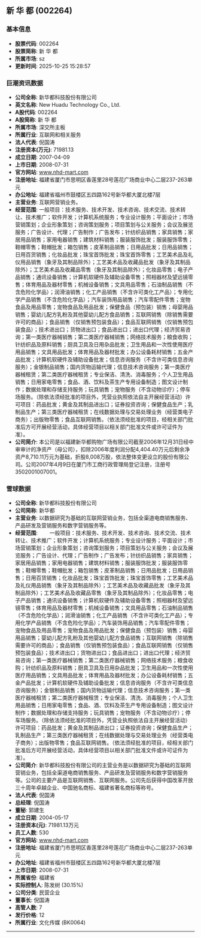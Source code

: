 ## 新 华 都 (002264)

### 基本信息

- **股票代码**: 002264
- **股票简称**: 新 华 都
- **所属市场**: sz
- **更新时间**: 2025-10-25 15:28:57

### 巨潮资讯数据

- **公司全称**: 新华都科技股份有限公司
- **英文名称**: New Huadu Technology Co., Ltd.
- **A股代码**: 002264
- **A股简称**: 新 华 都
- **所属市场**: 深交所主板
- **所属行业**: 互联网和相关服务
- **法人代表**: 倪国涛
- **注册资本(万元)**: 71981.13
- **成立日期**: 2007-04-09
- **上市日期**: 2008-07-31
- **官方网站**: www.nhd-mart.com
- **注册地址**: 福建省厦门市思明区香莲里28号莲花广场商业中心二层237-263单元
- **办公地址**: 福建省福州市鼓楼区五四路162号新华都大厦北楼7层
- **主营业务**: 互联网营销业务。
- **经营范围**: 一般项目：技术服务、技术开发、技术咨询、技术交流、技术转让、技术推广；软件开发；计算机系统服务；专业设计服务；平面设计；市场营销策划；企业形象策划；咨询策划服务；项目策划与公关服务；会议及展览服务；广告设计、代理；广告制作；广告发布；针纺织品销售；家具销售；家居用品销售；家用电器销售；建筑材料销售；服装服饰批发；服装服饰零售；鞋帽零售；鞋帽批发；箱包销售；皮革制品销售；日用品批发；日用品销售；日用百货销售；化妆品批发；珠宝首饰批发；珠宝首饰零售；工艺美术品及礼仪用品销售（象牙及其制品除外）；工艺美术品及收藏品批发（象牙及其制品除外）；工艺美术品及收藏品零售（象牙及其制品除外）；化妆品零售；电子产品销售；通讯设备销售；计算机软硬件及辅助设备零售；照相器材及望远镜零售；体育用品及器材零售；机械设备销售；文具用品零售；石油制品销售（不含危险化学品）；润滑油销售；化工产品销售（不含许可类化工产品）；专用化学产品销售（不含危险化学品）；汽车装饰用品销售；汽车零配件零售；宠物食品及用品零售；宠物食品及用品批发；保健食品（预包装）销售；母婴用品销售；婴幼儿配方乳粉及其他婴幼儿配方食品销售；互联网销售（除销售需要许可的商品）；食品销售（仅销售预包装食品）；食品互联网销售（仅销售预包装食品）；技术进出口；货物进出口；食品进出口；进出口代理；经济贸易咨询；第一类医疗器械销售；第二类医疗器械销售；网络技术服务；粮食收购；针纺织品及原料销售；厨具卫具及日用杂品批发；卫生用品和一次性使用医疗用品销售；文具用品批发；体育用品及器材批发；办公设备耗材销售；五金产品批发；计算机软硬件及辅助设备批发；信息咨询服务（不含许可类信息咨询服务）；金银制品销售；国内货物运输代理；信息技术咨询服务；第一类医疗器械租赁；第二类医疗器械租赁；专业保洁、清洗、消毒服务；个人卫生用品销售；日用家电零售；食品、酒、饮料及茶生产专用设备制造；图文设计制作；数据处理和存储支持服务；玩具销售；宠物服务（不含动物诊疗）；停车场服务。（除依法须经批准的项目外，凭营业执照依法自主开展经营活动）许可项目：药品批发；黄金及其制品进出口；证券投资咨询；保健食品生产；乳制品生产；第三类医疗器械租赁；在线数据处理与交易处理业务（经营类电子商务）；出版物零售；食品互联网销售。（依法须经批准的项目，经相关部门批准后方可开展经营活动，具体经营项目以相关部门批准文件或许可证件为准）。
- **公司简介**: 本公司是以福建新华都购物广场有限公司截至2006年12月31日经中审审计的净资产（母公司），扣除2006年度利润分配4,404.40万元后剩余净资产8,710.11万元为基础，折股8,008万股，依法整体变更设立的股份有限公司。公司2007年4月9日在厦门市工商行政管理局登记注册，注册号3502001007001。

### 雪球数据

- **公司全称**: 新华都科技股份有限公司
- **公司简称**: 新华都
- **主营业务**: 以数据研究为基础的互联网营销业务，包括全渠道电商销售服务、产品研发及营销服务和数字营销服务等。
- **经营范围**: 　　一般项目：技术服务、技术开发、技术咨询、技术交流、技术转让、技术推广；软件开发；计算机系统服务；专业设计服务；平面设计；市场营销策划；企业形象策划；咨询策划服务；项目策划与公关服务；会议及展览服务；广告设计、代理；广告制作；广告发布；针纺织品销售；家具销售；家居用品销售；家用电器销售；建筑材料销售；服装服饰批发；服装服饰零售；鞋帽零售；鞋帽批发；箱包销售；皮革制品销售；日用品批发；日用品销售；日用百货销售；化妆品批发；珠宝首饰批发；珠宝首饰零售；工艺美术品及礼仪用品销售（象牙及其制品除外）；工艺美术品及收藏品批发（象牙及其制品除外）；工艺美术品及收藏品零售（象牙及其制品除外）；化妆品零售；电子产品销售；通讯设备销售；计算机软硬件及辅助设备零售；照相器材及望远镜零售；体育用品及器材零售；机械设备销售；文具用品零售；石油制品销售（不含危险化学品）；润滑油销售；化工产品销售（不含许可类化工产品）；专用化学产品销售（不含危险化学品）；汽车装饰用品销售；汽车零配件零售；宠物食品及用品零售；宠物食品及用品批发；保健食品（预包装）销售；母婴用品销售；婴幼儿配方乳粉及其他婴幼儿配方食品销售；互联网销售（除销售需要许可的商品）；食品销售（仅销售预包装食品）；食品互联网销售（仅销售预包装食品）；技术进出口；货物进出口；食品进出口；进出口代理；经济贸易咨询；第一类医疗器械销售；第二类医疗器械销售；网络技术服务；粮食收购；针纺织品及原料销售；厨具卫具及日用杂品批发；卫生用品和一次性使用医疗用品销售；文具用品批发；体育用品及器材批发；办公设备耗材销售；五金产品批发；计算机软硬件及辅助设备批发；信息咨询服务（不含许可类信息咨询服务）；金银制品销售；国内货物运输代理；信息技术咨询服务；第一类医疗器械租赁；第二类医疗器械租赁；专业保洁、清洗、消毒服务；个人卫生用品销售；日用家电零售；食品、酒、饮料及茶生产专用设备制造；图文设计制作；数据处理和存储支持服务；玩具销售；宠物服务（不含动物诊疗）；停车场服务。（除依法须经批准的项目外，凭营业执照依法自主开展经营活动）许可项目：药品批发；黄金及其制品进出口；证券投资咨询；保健食品生产；乳制品生产；第三类医疗器械租赁；在线数据处理与交易处理业务（经营类电子商务）；出版物零售；食品互联网销售。（依法须经批准的项目，经相关部门批准后方可开展经营活动，具体经营项目以相关部门批准文件或许可证件为准）。
- **公司简介**: 新华都科技股份有限公司的主营业务是以数据研究为基础的互联网营销业务，包括全渠道电商销售服务、产品研发及营销服务和数字营销服务等。公司的主要产品是互联网销售、互联网服务。公司先后获得中国改革开放三十周年卓越企业、中国驰名商标、福建省著名商标等称号。
- **法人代表**: 倪国涛
- **总经理**: 倪国涛
- **董秘**: 郭建生
- **成立日期**: 2004-05-17
- **注册资本(元)**: 71981.13万元
- **员工人数**: 530
- **官方网站**: www.nhd-mart.com
- **注册地址**: 福建省厦门市思明区香莲里28号莲花广场商业中心二层237-263单元
- **办公地址**: 福建省福州市鼓楼区五四路162号新华都大厦北楼7层
- **上市日期**: 2008-07-31
- **所属省份**: 福建省
- **实际控制人**: 陈发树 (30.15%)
- **公司分类**: 民营企业
- **董事长**: 倪国涛
- **高管人数**: 7
- **发行价格**: 12
- **所属行业**: 文化传媒 (BK0064)

---